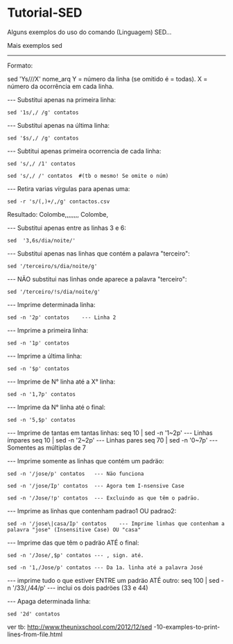 # Tutorial-SED
Alguns exemplos do uso do comando (Linguagem) SED...


Mais exemplos sed 
*****************

Formato:


sed 'Ys///X' nome_arq
	Y = número da linha (se omitido é = todas).
	X = número da ocorrência em cada linha.



--- Substitui apenas na primeira linha:

	sed '1s/,/ /g' contatos


--- Substitui apenas na última linha:

	sed '$s/,/ /g' contatos 


--- Subtitui apenas primeira ocorrencia de cada linha:

	sed 's/,/ /1' contatos 

	sed 's/,/ /' contatos  #(tb o mesmo! Se omite o núm)


--- Retira varias vírgulas para apenas uma:

	sed -r 's/(,)+/,/g' contactos.csv 

  Resultado:
  Colombe,,,,,,,,
  Colombe,


--- Substitui apenas entre as linhas 3 e 6:

	sed  '3,6s/dia/noite/'


--- Substitui apenas nas linhas que contém a palavra "terceiro":

	sed '/terceiro/s/dia/noite/g'


--- NÄO substitui nas linhas onde aparece a palavra "terceiro":

	sed '/terceiro/!s/dia/noite/g'




--- Imprime determinada linha:

	sed -n '2p' contatos 	--- Linha 2

--- Imprime a primeira linha:

	sed -n '1p' contatos

--- Imprime a última linha:

	sed -n '$p' contatos

--- Imprime de N° linha até a X° linha:

	sed -n '1,7p' contatos

--- Imprime da N° linha até o final:

	sed -n '5,$p' contatos


--- Imprime de tantas em tantas linhas:
	seq 10 | 
	sed -n '1~2p'	--- Linhas ímpares
	seq 10 | 
	sed -n '2~2p'	--- Linhas pares
	seq 70 | 
	sed -n '0~7p'	--- Somentes as múltiplas de 7


--- Imprime somente as linhas que contém um padräo:

	sed -n '/jose/p' contatos	--- Näo funciona

	sed -n '/jose/Ip' contatos	--- Agora tem I-nsensive Case

	sed -n '/Jose/!p' contatos	--- Excluindo as que têm o padräo.


--- Imprime as linhas que contenham padrao1 OU padrao2:

	sed -n '/jose\|casa/Ip' contatos	--- Imprime linhas que contenham a palavra "jose" (Insensitive Case) OU "casa"

--- Imprime das que têm o padräo ATÉ o final:

	sed -n '/Jose/,$p' contatos	--- , sign. até.

	sed -n '1,/Jose/p' contatos	--- Da 1a. linha até a palavra José


--- imprime tudo o que estiver ENTRE um padräo ATÉ outro:
	seq 100 | sed -n '/33/,/44/p' 	--- inclui os dois padröes (33 e 44)


--- Apaga determinada linha:

	sed '2d' contatos




ver tb:
http://www.theunixschool.com/2012/12/sed -10-examples-to-print-lines-from-file.html


